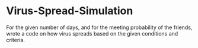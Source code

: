 # Virus-Spread-Simulation
For the given number of days, and for the meeting probability of the friends, wrote a code on how virus spreads based on the given conditions and criteria. 
